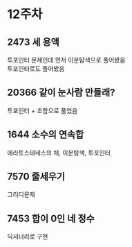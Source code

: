 # 12주차
## 2473 세 용액
투포인터 문제인데 먼저 이분탐색으로 풀어봤음
<br/>
투포인터로도 풀어봤음

## 20366 같이 눈사람 만들래?
투포인터 + 조합으로 풀었음

## 1644 소수의 연속합
에라토스테네스의 체, 이분탐색, 투포인터

## 7570 줄세우기
그리디문제

## 7453 합이 0인 네 정수
딕셔너리로 구현
